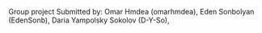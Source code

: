 Group project Submitted by:
Omar Hmdea (omarhmdea),
Eden Sonbolyan (EdenSonb),
Daria Yampolsky Sokolov (D-Y-So),
